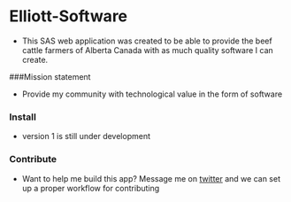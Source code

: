 # Elliott-Software

- This SAS web application was created to be able to provide the beef cattle farmers of Alberta Canada with as much quality software I can create.


###Mission statement
- Provide my community with technological value in the form of software



### Install
- version 1 is still under development


### Contribute

- Want to help me build this app? Message me on [twitter](https://twitter.com/TristAndroidDev) and we can set up a proper workflow for contributing
